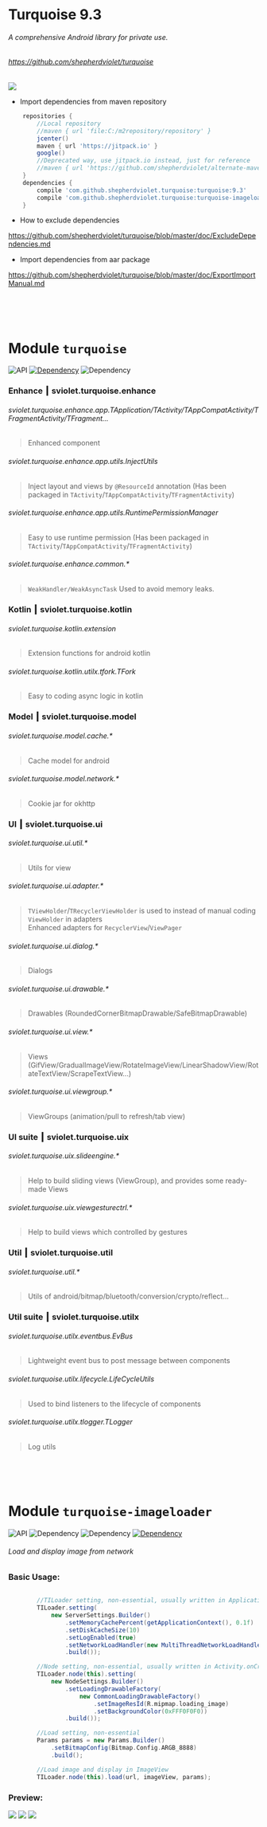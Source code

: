 # Turquoise 9.3
###### A comprehensive Android library for private use.
###### https://github.com/shepherdviolet/turquoise

![](https://github.com/shepherdviolet/static-resources/blob/master/image/logo/turquoise.jpg)<br/>

* Import dependencies from maven repository

```gradle
    repositories {
        //Local repository
        //maven { url 'file:C:/m2repository/repository' }
        jcenter()
        maven { url 'https://jitpack.io' }
        google()
        //Deprecated way, use jitpack.io instead, just for reference
        //maven { url 'https://github.com/shepherdviolet/alternate-maven-repository/raw/master/repository' }
    }
    dependencies {
        compile 'com.github.shepherdviolet.turquoise:turquoise:9.3'
        compile 'com.github.shepherdviolet.turquoise:turquoise-imageloader:9.3'
    }
```

* How to exclude dependencies

https://github.com/shepherdviolet/turquoise/blob/master/doc/ExcludeDependencies.md <br/>

* Import dependencies from aar package

https://github.com/shepherdviolet/turquoise/blob/master/doc/ExportImportManual.md <br/>

<br/>
<br/>
<br/>

# Module `turquoise`
![API](https://img.shields.io/badge/API-14%2B-6a5acd.svg?style=flat)
[![Dependency](https://img.shields.io/badge/Maven%20Dependency-thistle-dc143c.svg?style=flat)](https://github.com/shepherdviolet/thistle)
![Dependency](https://img.shields.io/badge/Maven%20Dependency-support--v4-dc143c.svg?style=flat)

### Enhance ┃ sviolet.turquoise.enhance
###### sviolet.turquoise.enhance.app.TApplication/TActivity/TAppCompatActivity/TFragmentActivity/TFragment...
> Enhanced component
###### sviolet.turquoise.enhance.app.utils.InjectUtils
> Inject layout and views by `@ResourceId` annotation (Has been packaged in `TActivity`/`TAppCompatActivity`/`TFragmentActivity`)
###### sviolet.turquoise.enhance.app.utils.RuntimePermissionManager
> Easy to use runtime permission (Has been packaged in `TActivity`/`TAppCompatActivity`/`TFragmentActivity`)
###### sviolet.turquoise.enhance.common.*
> `WeakHandler/WeakAsyncTask` Used to avoid memory leaks.

### Kotlin ┃ sviolet.turquoise.kotlin
###### sviolet.turquoise.kotlin.extension
> Extension functions for android kotlin
###### sviolet.turquoise.kotlin.utilx.tfork.TFork
> Easy to coding async logic in kotlin

### Model ┃ sviolet.turquoise.model
###### sviolet.turquoise.model.cache.*
> Cache model for android
###### sviolet.turquoise.model.network.*
> Cookie jar for okhttp

### UI ┃ sviolet.turquoise.ui
###### sviolet.turquoise.ui.util.*
> Utils for view
###### sviolet.turquoise.ui.adapter.*
> `TViewHolder`/`TRecyclerViewHolder` is used to instead of manual coding `ViewHolder` in adapters<br/>
> Enhanced adapters for `RecyclerView`/`ViewPager`
###### sviolet.turquoise.ui.dialog.*
> Dialogs
###### sviolet.turquoise.ui.drawable.*
> Drawables (RoundedCornerBitmapDrawable/SafeBitmapDrawable)
###### sviolet.turquoise.ui.view.*
> Views (GifView/GradualImageView/RotateImageView/LinearShadowView/RotateTextView/ScrapeTextView...)
###### sviolet.turquoise.ui.viewgroup.*
> ViewGroups (animation/pull to refresh/tab view)

### UI suite ┃ sviolet.turquoise.uix
###### sviolet.turquoise.uix.slideengine.*
> Help to build sliding views (ViewGroup), and provides some ready-made Views
###### sviolet.turquoise.uix.viewgesturectrl.*
> Help to build views which controlled by gestures

### Util ┃ sviolet.turquoise.util
###### sviolet.turquoise.util.*
> Utils of android/bitmap/bluetooth/conversion/crypto/reflect...

### Util suite ┃ sviolet.turquoise.utilx
###### sviolet.turquoise.utilx.eventbus.EvBus
> Lightweight event bus to post message between components
###### sviolet.turquoise.utilx.lifecycle.LifeCycleUtils
> Used to bind listeners to the lifecycle of components
###### sviolet.turquoise.utilx.tlogger.TLogger
> Log utils

<br/>
<br/>
<br/>

# Module `turquoise-imageloader`
![API](https://img.shields.io/badge/API-14%2B-6a5acd.svg?style=flat)
![Dependency](https://img.shields.io/badge/Module%20Dependency-turquoise-2ed8a8.svg?style=flat)
![Dependency](https://img.shields.io/badge/Maven%20Dependency-support--v4-dc143c.svg?style=flat)
[![Dependency](https://img.shields.io/badge/Maven%20Dependency-android--gif--drawable-dc143c.svg?style=flat)](https://github.com/koral--/android-gif-drawable)

###### Load and display image from network

### Basic Usage:
```gradle

        //TILoader setting, non-essential, usually written in Application.onCreate(...)
        TILoader.setting(
            new ServerSettings.Builder()
                .setMemoryCachePercent(getApplicationContext(), 0.1f)
                .setDiskCacheSize(10)
                .setLogEnabled(true)
                .setNetworkLoadHandler(new MultiThreadNetworkLoadHandler(getApplicationContext()))//New feature
                .build());

        //Node setting, non-essential, usually written in Activity.onCreate(...)
        TILoader.node(this).setting(
            new NodeSettings.Builder()
                .setLoadingDrawableFactory(
                    new CommonLoadingDrawableFactory()
                        .setImageResId(R.mipmap.loading_image)
                        .setBackgroundColor(0xFFF0F0F0))
                .build());

        //Load setting, non-essential
        Params params = new Params.Builder()
            .setBitmapConfig(Bitmap.Config.ARGB_8888)
            .build();

        //Load image and display in ImageView
        TILoader.node(this).load(url, imageView, params);

```

### Preview:
![](https://github.com/shepherdviolet/static-resources/blob/master/image/tiloader/tiloader_demo_list.gif)
![](https://github.com/shepherdviolet/static-resources/blob/master/image/tiloader/tiloader_demo_rounded.gif)
![](https://raw.githubusercontent.com/shepherdviolet/static-resources/master/image/tiloader/tiloader_demo_gif.gif)<br/>
<br/>
<br/>
<br/>
